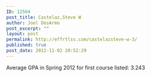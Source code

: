 ```yaml
---
ID: 12564
post_title: Castelaz,Steve W
author: Joel DesArmo
post_excerpt: ""
layout: post
permalink: http://effrtlss.com/castelazsteve-w-3/
published: true
post_date: 2012-11-02 20:52:29
---
```

<p>Average GPA in Spring 2012 for first course listed: 3.243</p>